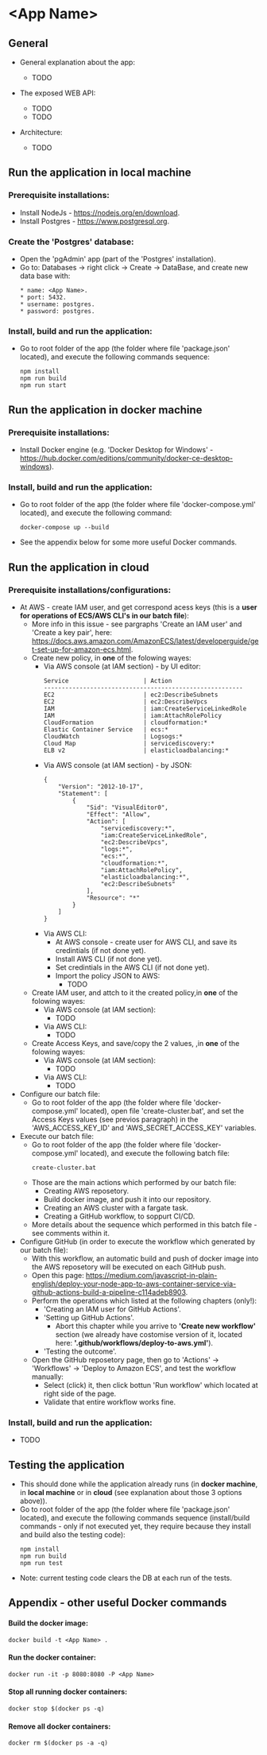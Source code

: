 # \<App Name\>

## General

* General explanation about the app:
    * TODO

* The exposed WEB API:
    * TODO
    * TODO 

* Architecture:
    * TODO

## Run the application in **local machine**

### Prerequisite installations:
* Install NodeJs - https://nodejs.org/en/download.
* Install Postgres - https://www.postgresql.org.

### Create the 'Postgres' database:
* Open the 'pgAdmin' app (part of the 'Postgres' installation).
* Go to: Databases -> right click -> Create -> DataBase, and create new data base with:
    ~~~
    * name: <App Name>.
    * port: 5432.
    * username: postgres.
    * password: postgres.
    ~~~

### Install, build and run the application:
* Go to root folder of the app (the folder where file 'package.json' located), and execute the following commands sequence:
    ~~~
    npm install
    npm run build
    npm run start
    ~~~

## Run the application in **docker machine**

### Prerequisite installations:
* Install Docker engine (e.g. 'Docker Desktop for Windows' - https://hub.docker.com/editions/community/docker-ce-desktop-windows).

### Install, build and run the application:
* Go to root folder of the app (the folder where file 'docker-compose.yml' located), and execute the following command:
    ~~~
    docker-compose up --build
    ~~~
* See the appendix below for some more useful Docker commands.

## Run the application in **cloud**

### Prerequisite installations/configurations:
* At AWS - create IAM user, and get correspond acess keys (this is a **user for operations of ECS/AWS CLI's in our batch file**):
    * More info in this issue - see pargraphs 'Create an IAM user' and 'Create a key pair', here: https://docs.aws.amazon.com/AmazonECS/latest/developerguide/get-set-up-for-amazon-ecs.html.
    * Create new policy, in **one** of the folowing wayes:
        * Via AWS console (at IAM section) - by UI editor:
            ~~~
            Service                     | Action
            --------------------------------------------------------
            EC2                         | ec2:DescribeSubnets
            EC2                         | ec2:DescribeVpcs
            IAM                         | iam:CreateServiceLinkedRole
            IAM                         | iam:AttachRolePolicy
            CloudFormation              | cloudformation:*
            Elastic Container Service   | ecs:*
            CloudWatch                  | Logsogs:*
            Cloud Map                   | servicediscovery:*
            ELB v2                      | elasticloadbalancing:*
            ~~~
        * Via AWS console (at IAM section) - by JSON:
            ~~~
            {
                "Version": "2012-10-17",
                "Statement": [
                    {
                        "Sid": "VisualEditor0",
                        "Effect": "Allow",
                        "Action": [
                            "servicediscovery:*",
                            "iam:CreateServiceLinkedRole",
                            "ec2:DescribeVpcs",
                            "logs:*",
                            "ecs:*",
                            "cloudformation:*",
                            "iam:AttachRolePolicy",
                            "elasticloadbalancing:*",
                            "ec2:DescribeSubnets"
                        ],
                        "Resource": "*"
                    }
                ]
            }
            ~~~
        * Via AWS CLI:
            * At AWS console - create user for AWS CLI, and save its credintials (if not done yet).
            * Install AWS CLI (if not done yet).
            * Set credintials in the AWS CLI (if not done yet).
            * Import the policy JSON to AWS:
                * TODO
    * Create IAM user, and attch to it the created policy,in **one** of the folowing wayes:
        * Via AWS console (at IAM section):
            * TODO
        * Via AWS CLI:
            * TODO   
    * Create Access Keys, and save/copy the 2 values, ,in **one** of the folowing wayes:
        * Via AWS console (at IAM section):
            * TODO
        * Via AWS CLI:
            * TODO    
* Configure our batch file:
    * Go to root folder of the app (the folder where file 'docker-compose.yml' located), open file 'create-cluster.bat', and set the Access Keys values (see previos paragraph) in the 'AWS_ACCESS_KEY_ID' and 'AWS_SECRET_ACCESS_KEY' variables.
* Execute our batch file:
    * Go to root folder of the app (the folder where file 'docker-compose.yml' located), and execute the following batch file:
        ~~~
        create-cluster.bat
        ~~~
    * Those are the main actions which performed by our batch file:
        * Creating AWS reposetory.
        * Build docker image, and push it into our repository.
        * Creating an AWS cluster with a fargate task.
        * Creating a GitHub workflow, to soppurt CI/CD.
    * More details about the sequence which performed in this batch file - see comments within it.
*  Configure GitHub (in order to execute the workflow which generated by our batch file):
    * With this workflow, an automatic build and push of docker image into the AWS reposetory will be executed on each GitHub push.
    * Open this page: https://medium.com/javascript-in-plain-english/deploy-your-node-app-to-aws-container-service-via-github-actions-build-a-pipeline-c114adeb8903.
    * Perform the operations which listed at the following chapters (only!):
        * 'Creating an IAM user for GitHub Actions'.
        * 'Setting up GitHub Actions'.
            * Abort this chapter while you arrive to **'Create new workflow'** section (we already have costomise version of it, located here: **'.github/workflows/deploy-to-aws.yml'**).
        * 'Testing the outcome'.
    * Open the GitHub reposetory page, then go to 'Actions' -> 'Workflows' -> 'Deploy to Amazon ECS', and test the workflow manually:
        * Select (click) it, then click bottun 'Run workflow' which located at right side of the page.
        * Validate that entire workflow works fine.
   
### Install, build and run the application:
* TODO 

## Testing the application
* This should done while the application already runs (in **docker machine**, in **local machine** or in **cloud** (see explanation about those 3 options above)).
* Go to root folder of the app (the folder where file 'package.json' located), and execute the following commands sequence (install/build commands - only if not executed yet, they require because they install and build also the testing code):
    ~~~
    npm install
    npm run build
    npm run test
    ~~~
* Note: current testing code clears the DB at each run of the tests.

## Appendix - other useful Docker commands

#### Build the docker image:
~~~
docker build -t <App Name> .
~~~
#### Run the docker container:
~~~
docker run -it -p 8080:8080 -P <App Name>
~~~
#### Stop all running docker containers:
~~~
docker stop $(docker ps -q)
~~~
#### Remove all docker containers:
~~~
docker rm $(docker ps -a -q)
~~~